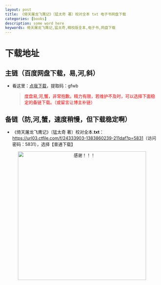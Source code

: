 ```yaml
---
layout: post
title: 《倚天屠龙飞鹰记》〔猛太奇 著〕校对全本 txt 电子书网盘下载
categories: [books]
description: some word here
keywords: 倚天屠龙飞鹰记,猛太奇,精校版全本,电子书,网盘下载
---
```


# 下载地址

## 主链（百度网盘下载，易,河,斜）

- 看这里：[点我下载](https://pan.baidu.com/s/1iMXUbSbtZQZjDcqDmnWUyw?pwd=gfwb)，提取码：gfwb

  > <p style="color:red" >度盘易,河,蟹，非常抱歉。精力有限，若维护不及时，可以选择下面稳定的备链下载。（或留言让博主补链）</p>

## 备链（防,河,蟹，速度稍慢，但下载稳定啊）

- 《倚天屠龙飞鹰记》〔猛太奇 著〕校对全本.**txt**：<https://url03.ctfile.com/f/24333903-1383860239-211daf?p=5831>（访问密码：5831），选择【普通下载】

<div align="center"><img src="https://pic.imgdb.cn/item/6707df6bd29ded1a8ce37031.gif" alt="感谢！！！" width="420px" height="auto"/></div>
